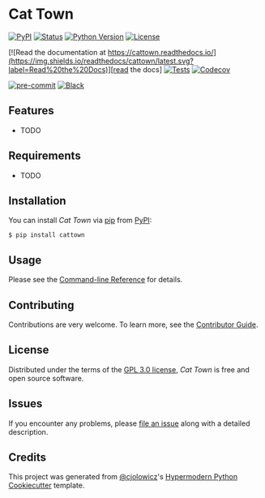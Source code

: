 # Cat Town

[![PyPI](https://img.shields.io/pypi/v/cattown.svg)][pypi_]
[![Status](https://img.shields.io/pypi/status/cattown.svg)][status]
[![Python Version](https://img.shields.io/pypi/pyversions/cattown)][python version]
[![License](https://img.shields.io/pypi/l/cattown)][license]

[![Read the documentation at https://cattown.readthedocs.io/](https://img.shields.io/readthedocs/cattown/latest.svg?label=Read%20the%20Docs)][read the docs]
[![Tests](https://github.com/jadebuilds/cattown/workflows/Tests/badge.svg)][tests]
[![Codecov](https://codecov.io/gh/jadebuilds/cattown/branch/main/graph/badge.svg)][codecov]

[![pre-commit](https://img.shields.io/badge/pre--commit-enabled-brightgreen?logo=pre-commit&logoColor=white)][pre-commit]
[![Black](https://img.shields.io/badge/code%20style-black-000000.svg)][black]

[pypi_]: https://pypi.org/project/cattown/
[status]: https://pypi.org/project/cattown/
[python version]: https://pypi.org/project/cattown
[read the docs]: https://cattown.readthedocs.io/
[tests]: https://github.com/jadebuilds/cattown/actions?workflow=Tests
[codecov]: https://app.codecov.io/gh/jadebuilds/cattown
[pre-commit]: https://github.com/pre-commit/pre-commit
[black]: https://github.com/psf/black

## Features

- TODO

## Requirements

- TODO

## Installation

You can install _Cat Town_ via [pip] from [PyPI]:

```console
$ pip install cattown
```

## Usage

Please see the [Command-line Reference] for details.

## Contributing

Contributions are very welcome.
To learn more, see the [Contributor Guide].

## License

Distributed under the terms of the [GPL 3.0 license][license],
_Cat Town_ is free and open source software.

## Issues

If you encounter any problems,
please [file an issue] along with a detailed description.

## Credits

This project was generated from [@cjolowicz]'s [Hypermodern Python Cookiecutter] template.

[@cjolowicz]: https://github.com/cjolowicz
[pypi]: https://pypi.org/
[hypermodern python cookiecutter]: https://github.com/cjolowicz/cookiecutter-hypermodern-python
[file an issue]: https://github.com/jadebuilds/cattown/issues
[pip]: https://pip.pypa.io/

<!-- github-only -->

[license]: https://github.com/jadebuilds/cattown/blob/main/LICENSE
[contributor guide]: https://github.com/jadebuilds/cattown/blob/main/CONTRIBUTING.md
[command-line reference]: https://cattown.readthedocs.io/en/latest/usage.html
